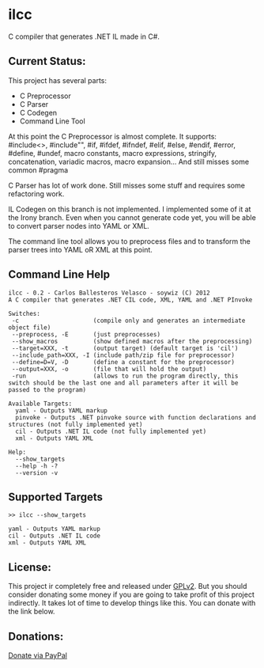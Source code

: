 ilcc
====

C compiler that generates .NET IL made in C#.

## Current Status:

This project has several parts:

* C Preprocessor
* C Parser
* C Codegen
* Command Line Tool

At this point the C Preprocessor is almost complete.
It supports:  #include<>, #include"", #if, #ifdef, #ifndef, #elif, #else, #endif, #error, #define, #undef, macro constants, macro expressions, stringify, concatenation, variadic macros, macro expansion... 
And still misses some common #pragma

C Parser has lot of work done. Still misses some stuff and requires some refactoring work.

IL Codegen on this branch is not implemented. I implemented some of it at the Irony branch.
Even when you cannot generate code yet, you will be able to convert parser nodes into YAML or XML.

The command line tool allows you to preprocess files and to transform the parser trees into YAML oR XML at this point.

## Command Line Help

	ilcc - 0.2 - Carlos Ballesteros Velasco - soywiz (C) 2012
	A C compiler that generates .NET CIL code, XML, YAML and .NET PInvoke

	Switches:
	 -c                     (compile only and generates an intermediate object file)
	 --preprocess, -E       (just preprocesses)
	 --show_macros          (show defined macros after the preprocessing)
	 --target=XXX, -t       (output target) (default target is 'cil')
	 --include_path=XXX, -I (include path/zip file for preprocessor)
	 --define=D=V, -D       (define a constant for the preprocessor)
	 --output=XXX, -o       (file that will hold the output)
	 -run                   (allows to run the program directly, this switch should be the last one and all parameters after it will be passed to the program)

	Available Targets:
	  yaml - Outputs YAML markup
	  pinvoke - Outputs .NET pinvoke source with function declarations and structures (not fully implemented yet)
	  cil - Outputs .NET IL code (not fully implemented yet)
	  xml - Outputs YAML XML

	Help:
	  --show_targets
	  --help -h -?
	  --version -v

## Supported Targets

	>> ilcc --show_targets
	
	yaml - Outputs YAML markup
	cil - Outputs .NET IL code
	xml - Outputs YAML XML	  

## License:

This project ir completely free and released under [GPLv2](http://www.gnu.org/licenses/gpl-2.0.html).
But you should consider donating some money if you are going to take profit of this project indirectly.
It takes lot of time to develop things like this. You can donate with the link below.

## Donations:

[Donate via PayPal](https://www.paypal.com/cgi-bin/webscr?cmd=_s-xclick&hosted_button_id=RB867JB5N5R9S)
